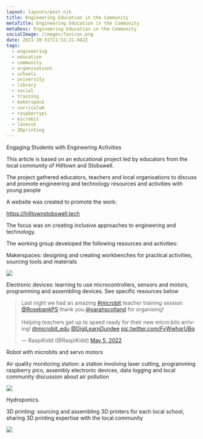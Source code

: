 ```yaml
---
layout: layouts/post.njk
title: Engineering Education in the Community
metaTitle: Engineering Education in the Community
metaDesc: Engineering Education in the Community
socialImage: /images/favicon.png
date: 2021-10-31T11:53:21.042Z
tags:
  - engineering
  - education
  - community
  - organisations
  - schools
  - university
  - library
  - social
  - training
  - makerspace
  - curriculum
  - raspberrypi
  - microbit
  - lasecut
  - 3Dprinting
---
```

Engaging Students with Engineering Activities

This article is based on an educational project led by educators from the local community of Hilltown and Stobswell. 

The project gathered educators, teachers and local organisations to discuss and promote engineering and technology resources and activities with young people

A website was created to promote the work:

<https://hilltownstobswell.tech>

The focus was on creating inclusive approaches to engineering and technology.

The working group developed the following resources and activities:

Makerspaces: designing and creating workbenches for practical activities, sourcing tools and materials

![](/images/win_20220505_10_29_40_pro.jpg)

Electronic devices: learning to use microcontrollers, sensors and motors, programming and assembling devices. See specific resources below

<!-- blank line -->
<blockquote class="twitter-tweet"><p lang="en" dir="ltr">Last night we had an amazing <a href="https://twitter.com/hashtag/microbit?src=hash&amp;ref_src=twsrc%5Etfw">#microbit</a> teacher training session <a href="https://twitter.com/RosebankPS?ref_src=twsrc%5Etfw">@RosebankPS</a> thank you <a href="https://twitter.com/sarahscotland?ref_src=twsrc%5Etfw">@sarahscotland</a> for organising! <br><br>Helping teachers get up to speed ready for their new micro:bits arriving! <a href="https://twitter.com/microbit_edu?ref_src=twsrc%5Etfw">@microbit_edu</a> <a href="https://twitter.com/DigiLearnDundee?ref_src=twsrc%5Etfw">@DigiLearnDundee</a> <a href="https://t.co/FvWwhqrUBq">pic.twitter.com/FvWwhqrUBq</a></p>&mdash; RaspiKidd (@RaspiKidd) <a href="https://twitter.com/RaspiKidd/status/1522147325019308032?ref_src=twsrc%5Etfw">May 5, 2022</a></blockquote> <script async src="https://platform.twitter.com/widgets.js" charset="utf-8"></script> 
<!-- blank line -->


Robot with microbits and servo motors

Air quality monitoring station: a station involving laser cutting, programming raspberry pico, assembly electronic devices, data logging and local community discussion about air pollution

![](/images/untitled.png)

Hydroponics.

3D printing: sourcing and assembling 3D printers for each local school, sharing 3D printing expertise with the local community 

![](https://cdn.shopify.com/s/files/1/0217/6004/9216/products/Ender-3S1_-2_e8328bde-a6a2-431e-8412-51c437e632ff_1200x1200.png)